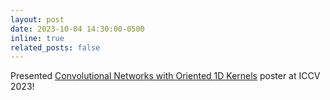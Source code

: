 ```yaml
---
layout: post
date: 2023-10-04 14:30:00-0500
inline: true
related_posts: false
---
```


Presented [Convolutional Networks with Oriented 1D Kernels](https://arxiv.org/abs/2309.15812) poster at ICCV 2023!
